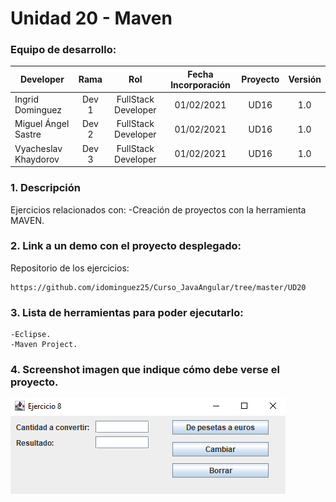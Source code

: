 # Unidad 20 - Maven

### Equipo de desarrollo:

| Developer | Rama | Rol | Fecha Incorporación | Proyecto | Versión |
| --- | :---:  | :---:  | :---:  | :---: | :---:  |
| Ingrid Dominguez | Dev 1 | FullStack Developer | 01/02/2021 | UD16  | 1.0  |
| Miguel Ángel Sastre | Dev 2 | FullStack Developer | 01/02/2021 | UD16  | 1.0  | 
| Vyacheslav Khaydorov | Dev 3 | FullStack Developer| 01/02/2021 | UD16  | 1.0  |

### 1. Descripción

Ejercicios relacionados con:
-Creación de proyectos con la herramienta MAVEN.

###  2. Link a un demo con el proyecto desplegado:

Repositorio de los ejercicios:
```
https://github.com/idominguez25/Curso_JavaAngular/tree/master/UD20
```
###   3. Lista de herramientas para poder ejecutarlo:
```
-Eclipse.
-Maven Project.
```
###  4. Screenshot imagen que indique cómo debe verse el proyecto.
![banerGit](https://github.com/idominguez25/Curso_JavaAngular/blob/master/UD20/UD20.PNG)
